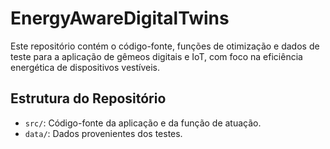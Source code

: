 # EnergyAwareDigitalTwins

Este repositório contém o código-fonte, funções de otimização e dados de teste para a aplicação de gêmeos digitais e IoT, com foco na eficiência energética de dispositivos vestíveis.

## Estrutura do Repositório

- `src/`: Código-fonte da aplicação e da função de atuação.
- `data/`: Dados provenientes dos testes.
